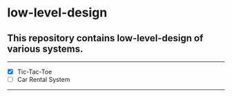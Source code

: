 # low-level-design

## This repository contains low-level-design of various systems.
****
- [x] Tic-Tac-Toe
- [ ] Car Rental System
****